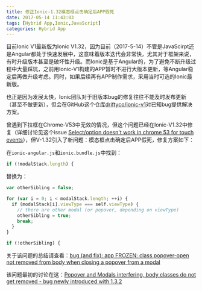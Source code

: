 ```yaml
---
title: 修正Ionic-1.32模态框点击确定后APP假死
date: 2017-05-14 11:43:03
tags: [Hybrid App,Ionic,JavaScript]
categories: Hybrid App
---
```


目前Ionic V1最新版为Ionic V1.32，因为目前（2017-5-14）不管是JavaScirpt还是Angular都处于快速发展中，这意味着版本迭代会非常快，尤其对于框架来说，有时升级版本甚至是破坏性升级。而Ionic是基于Angular的，为了避免不断升级过程中大量踩坑，之前用Ionic-V1构建的APP暂时不进行大版本更新，等Angular稳定后再做升级考虑。同时，如果后续再有APP制作需求，采用当时可选的Ionic最新版。   

也正是因为发展太快，Ionic团队对于旧版本bug的修复往往不能及时发布更新（甚至不做更新），但会在GitHub这个仓库[driftyco/ionic-v1](https://github.com/driftyco/ionic-v1/issues/53)对已知bug提供解决方案。   

曾遇到下拉框在Chrome-V53中无效的情况，但这个问题已经在Ionic-V1.32中修复（详细讨论见这个issue [Select/option doesn't work in chrome 53 for touch events](https://github.com/driftyco/ionic/issues/8181#issuecomment-249667016)），但V-1.32引入了新问题：模态框点击确定后APP假死，修复方案如下：   

在`ionic-angular.js`和`ionic.bundle.js`中找到：   

```js
if (!modalStack.length) {
```

替换为：   

```js
var otherSibling = false;

for (var i = 0; i < modalStack.length; ++i) {
  if (modalStack[i].viewType === self.viewType) {
    // there are other modal (or popover, depending on viewType)
    otherSibling = true;
    break;
  }
}

if (!otherSibling) {
```

关于该问题的总结请查看：[bug (and fix): app FROZEN: class popover-open not removed from body when closing a popover from a modal](https://github.com/driftyco/ionic-v1/issues/53)   

该问题最初的讨论在这：[Popover and Modals interfering, body classes do not get removed - bug newly introduced with 1.3.2](https://github.com/driftyco/ionic-v1/issues/71)   
